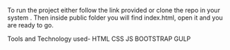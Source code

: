 To run the project either follow the link provided or clone the repo in your system .
Then inside public folder you will find index.html, open it and you are ready to go.

Tools and Technology used-
HTML
CSS 
JS
BOOTSTRAP
GULP

